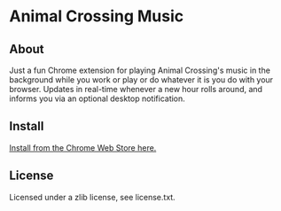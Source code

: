 # Animal Crossing Music

## About
Just a fun Chrome extension for playing Animal Crossing's music in the background while you work or play or do whatever it is you do with your browser. Updates in real-time whenever a new hour rolls around, and informs you via an optional desktop notification.

## Install
[Install from the Chrome Web Store here.](https://chrome.google.com/webstore/detail/ldjcaihhhmemeidcfbcadilcmfdaikkg)

## License
Licensed under a zlib license, see license.txt.